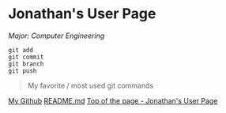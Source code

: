 # Jonathan's User Page
*Major: Computer Engineering*

```
git add
git commit
git branch
git push
```
> My favorite / most used git commands

[My Github](https://github.com/jkook9513)
[README.md](README.md)
[Top of the page - Jonathan's User Page](#jonathans-user-page)